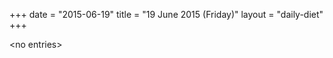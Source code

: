 +++
date = "2015-06-19"
title = "19 June 2015 (Friday)"
layout = "daily-diet"
+++


\<no entries\>

